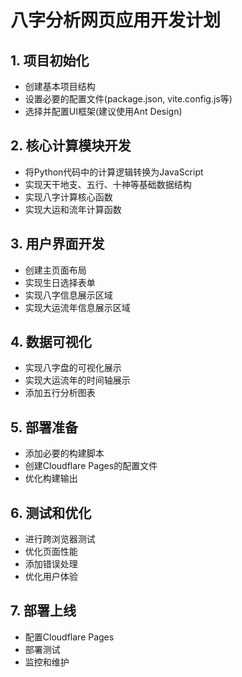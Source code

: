 # 八字分析网页应用开发计划

## 1. 项目初始化
- 创建基本项目结构
- 设置必要的配置文件(package.json, vite.config.js等)
- 选择并配置UI框架(建议使用Ant Design)

## 2. 核心计算模块开发
- 将Python代码中的计算逻辑转换为JavaScript
- 实现天干地支、五行、十神等基础数据结构
- 实现八字计算核心函数
- 实现大运和流年计算函数

## 3. 用户界面开发
- 创建主页面布局
- 实现生日选择表单
- 实现八字信息展示区域
- 实现大运流年信息展示区域

## 4. 数据可视化
- 实现八字盘的可视化展示
- 实现大运流年的时间轴展示
- 添加五行分析图表

## 5. 部署准备
- 添加必要的构建脚本
- 创建Cloudflare Pages的配置文件
- 优化构建输出

## 6. 测试和优化
- 进行跨浏览器测试
- 优化页面性能
- 添加错误处理
- 优化用户体验

## 7. 部署上线
- 配置Cloudflare Pages
- 部署测试
- 监控和维护 